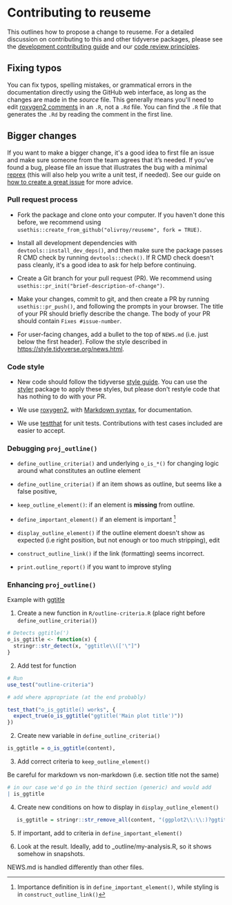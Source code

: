 # Contributing to reuseme

This outlines how to propose a change to reuseme.
For a detailed discussion on contributing to this and other tidyverse packages, please see the [development contributing guide](https://rstd.io/tidy-contrib) and our [code review principles](https://code-review.tidyverse.org/).

## Fixing typos

You can fix typos, spelling mistakes, or grammatical errors in the documentation directly using the GitHub web interface, as long as the changes are made in the _source_ file. 
This generally means you'll need to edit [roxygen2 comments](https://roxygen2.r-lib.org/articles/roxygen2.html) in an `.R`, not a `.Rd` file. 
You can find the `.R` file that generates the `.Rd` by reading the comment in the first line.

## Bigger changes

If you want to make a bigger change, it's a good idea to first file an issue and make sure someone from the team agrees that it’s needed. 
If you’ve found a bug, please file an issue that illustrates the bug with a minimal 
[reprex](https://www.tidyverse.org/help/#reprex) (this will also help you write a unit test, if needed).
See our guide on [how to create a great issue](https://code-review.tidyverse.org/issues/) for more advice.

### Pull request process

*   Fork the package and clone onto your computer. If you haven't done this before, we recommend using `usethis::create_from_github("olivroy/reuseme", fork = TRUE)`.

*   Install all development dependencies with `devtools::install_dev_deps()`, and then make sure the package passes R CMD check by running `devtools::check()`. 
    If R CMD check doesn't pass cleanly, it's a good idea to ask for help before continuing. 
*   Create a Git branch for your pull request (PR). We recommend using `usethis::pr_init("brief-description-of-change")`.

*   Make your changes, commit to git, and then create a PR by running `usethis::pr_push()`, and following the prompts in your browser.
    The title of your PR should briefly describe the change.
    The body of your PR should contain `Fixes #issue-number`.

*  For user-facing changes, add a bullet to the top of `NEWS.md` (i.e. just below the first header). Follow the style described in <https://style.tidyverse.org/news.html>.

### Code style

*   New code should follow the tidyverse [style guide](https://style.tidyverse.org). 
    You can use the [styler](https://CRAN.R-project.org/package=styler) package to apply these styles, but please don't restyle code that has nothing to do with your PR.  

*  We use [roxygen2](https://cran.r-project.org/package=roxygen2), with [Markdown syntax](https://cran.r-project.org/web/packages/roxygen2/vignettes/rd-formatting.html), for documentation.  

*  We use [testthat](https://cran.r-project.org/package=testthat) for unit tests. 
   Contributions with test cases included are easier to accept.  

### Debugging `proj_outline()`

* `define_outline_criteria()` and underlying `o_is_*()` for changing logic around what constitutes an outline element

* `define_outline_criteria()` if an item shows as outline, but seems like a false positive, 


* `keep_outline_element()`: if an element is **missing** from outline.

* `define_important_element()` if an element is important [^1] 

[^1]: Importance definition is in `define_important_element()`, while styling is in `construct_outline_link()`

* `display_outline_element()` if the outline element doesn't show as expected (i.e right position, but not enough or too much stripping), edit 

* `construct_outline_link()` if the link (formatting) seems incorrect.

* `print.outline_report()` if you want to improve styling



### Enhancing `proj_outline()`

Example with [ggtitle](link)


1. Create a new function in `R/outline-criteria.R` (place right before `define_outline_criteria()`)


```r
# Detects ggtitle(')
o_is_ggtitle <- function(x) {
  stringr::str_detect(x, "ggtitle\\(['\"]")
}
```

2. Add test for function

```r
# Run
use_test("outline-criteria")

# add where appropriate (at the end probably)

test_that("o_is_ggtitle() works", {
  expect_true(o_is_ggtitle("ggtitle('Main plot title')"))
})
```

2. Create new variable in `define_outline_criteria()`

```r
is_ggtitle = o_is_ggtitle(content),
```

3. Add correct criteria to `keep_outline_element()`

Be careful for markdown vs non-markdown (i.e. section title not the same)

```r
# in our case we'd go in the third section (generic) and would add
| is_ggtitle
```

4. Create new conditions on how to display in `display_outline_element()`

```r
   is_ggtitle = stringr::str_remove_all(content, "(ggplot2\\:\\:)?ggtitle\\([\"']|[\"']$")
```

5. If important, add to criteria in `define_important_element()`

6. Look at the result. Ideally, add to _outline/my-analysis.R, so it shows somehow in snapshots.

NEWS.md is handled differently than other files.
